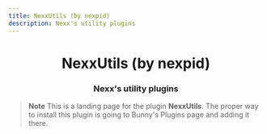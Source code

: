 ```yaml
---
title: NexxUtils (by nexpid)
description: Nexx's utility plugins
---
```


<!--
    * This file was autogenerated, do not modify it directly
    * https://github.com/nexpid/BunnyPlugins/tree/dev/scripts/build/modules/workers/plugins.ts
-->

<div align="center">
<h1>NexxUtils (by nexpid)</h1>
<h3>Nexx's utility plugins</h3>
</div>

> **Note**
> This is a landing page for the plugin **NexxUtils**. The proper way to install this plugin is going to Bunny's Plugins page and adding it there.
